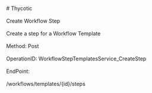 <br>#     Thycotic</br>
<br>Create Workflow Step</br>
<br>Create a step for a Workflow Template</br>
<br>Method: Post</br>
<br>OperationID: WorkflowStepTemplatesService_CreateStep</br>
<br>EndPoint:</br>
<br>/workflows/templates/{id}/steps</br>
